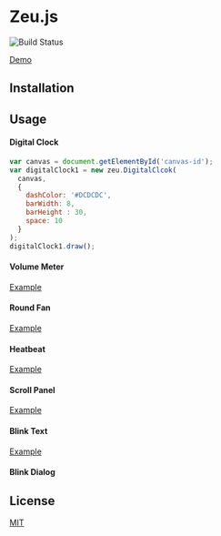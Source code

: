 # Zeu.js

![Build Status](https://travis-ci.org/shzlw/zeu.svg?branch=master)

[Demo](https://shzlw.github.io/zeu/examples/demo.html)

## Installation

## Usage

#### Digital Clock

```javascript
var canvas = document.getElementById('canvas-id');
var digitalClock1 = new zeu.DigitalClcok(
  canvas,
  {
    dashColor: '#DCDCDC',
    barWidth: 8,
    barHeight : 30,
    space: 10
  }
);
digitalClock1.draw();
```

#### Volume Meter

[Example](https://shzlw.github.io/zeu/examples/volume-meter.html)

#### Round Fan

[Example](https://shzlw.github.io/zeu/examples/round-fan.html)

#### Heatbeat

[Example](https://shzlw.github.io/zeu/examples/heartbeat.html)

#### Scroll Panel

[Example](https://shzlw.github.io/zeu/examples/scroll-panel.html)

#### Blink Text

[Example](https://shzlw.github.io/zeu/examples/blink-text.html)

#### Blink Dialog

## License

[MIT](http://opensource.org/licenses/MIT)